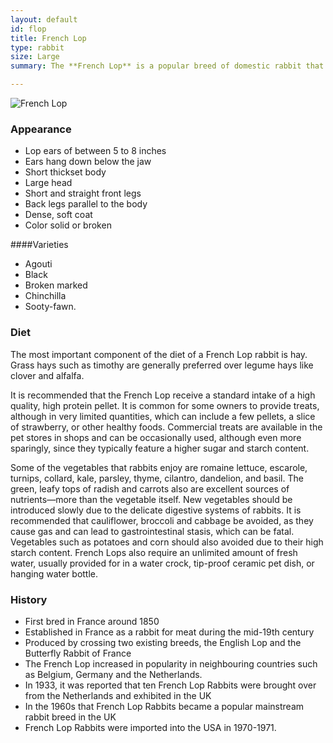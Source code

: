 ```yaml
---
layout: default
id: flop
title: French Lop
type: rabbit
size: Large
summary: The **French Lop** is a popular breed of domestic rabbit that was first developed in France in the 19th century out of selective breeding between the English Lop and the Flemish Giant. The French Lop differs from the English in that it is characterized by a heavier stature and shorter ears. The French Lop weighs in at around four and a half kilograms and has an average lifespan of five years or more.

---
```


<img src="http://farm2.staticflickr.com/1113/769506545_b7424ca532_b.jpg" alt="French Lop" class="fright unit-spacer unit-l-2-3">

### Appearance
- Lop ears of between 5 to 8 inches
- Ears hang down below the jaw
- Short thickset body
- Large head
- Short and straight front legs
- Back legs parallel to the body 
- Dense, soft coat
- Color solid or broken

####Varieties

- Agouti
- Black
- Broken marked
- Chinchilla
- Sooty-fawn.

### Diet
The most important component of the diet of a French Lop rabbit is hay. Grass hays such as timothy are generally preferred over legume hays like clover and alfalfa. 

It is recommended that the French Lop receive a standard intake of a high quality, high protein pellet. It is common for some owners to provide treats, although in very limited quantities, which can include a few pellets, a slice of strawberry, or other healthy foods. Commercial treats are available in the pet stores in shops and can be occasionally used, although even more sparingly, since they typically feature a higher sugar and starch content.

Some of the vegetables that rabbits enjoy are romaine lettuce, escarole, turnips, collard, kale, parsley, thyme, cilantro, dandelion, and basil. The green, leafy tops of radish and carrots also are excellent sources of nutrients—more than the vegetable itself. New vegetables should be introduced slowly due to the delicate digestive systems of rabbits. It is recommended that cauliflower, broccoli and cabbage be avoided, as they cause gas and can lead to gastrointestinal stasis, which can be fatal. Vegetables such as potatoes and corn should also avoided due to their high starch content. French Lops also require an unlimited amount of fresh water, usually provided for in a water crock, tip-proof ceramic pet dish, or hanging water bottle.

### History
- First bred in France around 1850
- Established in France as a rabbit for meat during the mid-19th century
- Produced by crossing two existing breeds, the English Lop and the Butterfly Rabbit of France
- The French Lop increased in popularity in neighbouring countries such as Belgium, Germany and the Netherlands. 
- In 1933, it was reported that ten French Lop Rabbits were brought over from the Netherlands and exhibited in the UK
- In the 1960s that French Lop Rabbits became a popular mainstream rabbit breed in the UK
-  French Lop Rabbits were imported into the USA in 1970-1971.
